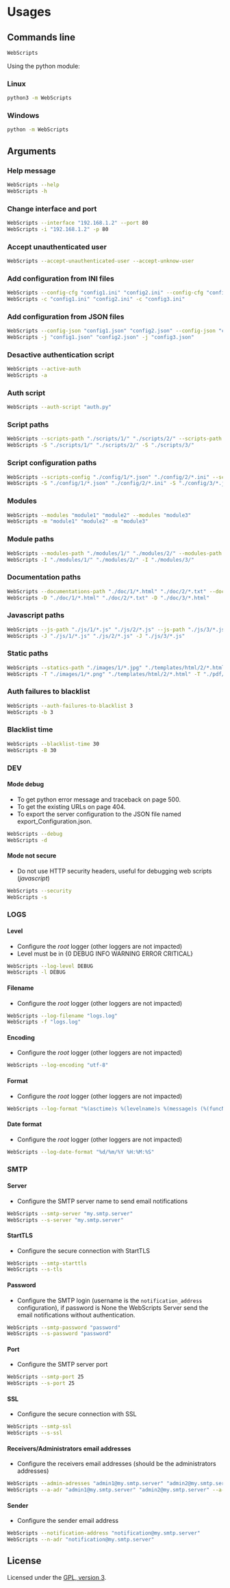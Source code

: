 # Usages

## Commands line

```bash
WebScripts
```

Using the python module:

### Linux
```bash
python3 -m WebScripts
```

### Windows
```bash
python -m WebScripts
```

## Arguments

### Help message
```bash
WebScripts --help
WebScripts -h
```

### Change interface and port
```bash
WebScripts --interface "192.168.1.2" --port 80
WebScripts -i "192.168.1.2" -p 80
```

### Accept unauthenticated user

```bash
WebScripts --accept-unauthenticated-user --accept-unknow-user
```

### Add configuration from INI files

```bash
WebScripts --config-cfg "config1.ini" "config2.ini" --config-cfg "config3.ini"
WebScripts -c "config1.ini" "config2.ini" -c "config3.ini"
```

### Add configuration from JSON files

```bash
WebScripts --config-json "config1.json" "config2.json" --config-json "config3.json"
WebScripts -j "config1.json" "config2.json" -j "config3.json"
```

### Desactive authentication script

```bash
WebScripts --active-auth
WebScripts -a
```

### Auth script

```bash
WebScripts --auth-script "auth.py"
```

### Script paths

```bash
WebScripts --scripts-path "./scripts/1/" "./scripts/2/" --scripts-path "./scripts/3/"
WebScripts -S "./scripts/1/" "./scripts/2/" -S "./scripts/3/"
```

### Script configuration paths

```bash
WebScripts --scripts-config "./config/1/*.json" "./config/2/*.ini" --scripts-config "./config/3/*.json"
WebScripts -S "./config/1/*.json" "./config/2/*.ini" -S "./config/3/*.json"
```

### Modules

```bash
WebScripts --modules "module1" "module2" --modules "module3"
WebScripts -m "module1" "module2" -m "module3"
```

### Module paths

```bash
WebScripts --modules-path "./modules/1/" "./modules/2/" --modules-path "./modules/3/"
WebScripts -I "./modules/1/" "./modules/2/" -I "./modules/3/"
```

### Documentation paths

```bash
WebScripts --documentations-path "./doc/1/*.html" "./doc/2/*.txt" --documentations-path "./doc/3/*.html"
WebScripts -D "./doc/1/*.html" "./doc/2/*.txt" -D "./doc/3/*.html"
```

### Javascript paths

```bash
WebScripts --js-path "./js/1/*.js" "./js/2/*.js" --js-path "./js/3/*.js"
WebScripts -J "./js/1/*.js" "./js/2/*.js" -J "./js/3/*.js"
```

### Static paths

```bash
WebScripts --statics-path "./images/1/*.jpg" "./templates/html/2/*.html" --statics-path "./css/3/*.css"
WebScripts -T "./images/1/*.png" "./templates/html/2/*.html" -T "./pdf/3/*.pdf"
```

### Auth failures to blacklist

```bash
WebScripts --auth-failures-to-blacklist 3
WebScripts -b 3
```

### Blacklist time

```bash
WebScripts --blacklist-time 30
WebScripts -B 30
```

### DEV

#### Mode debug

 - To get python error message and traceback on page 500.
 - To get the existing URLs on page 404.
 - To export the server configuration to the JSON file named export_Configuration.json.
```bash
WebScripts --debug
WebScripts -d
```

#### Mode not secure

 - Do not use HTTP security headers, useful for debugging web scripts (*javascript*)
```bash
WebScripts --security
WebScripts -s
```

### LOGS

#### Level

 - Configure the *root* logger (other loggers are not impacted)
 - Level must be in {0 DEBUG INFO WARNING ERROR CRITICAL}
```bash
WebScripts --log-level DEBUG
WebScripts -l DEBUG
```

#### Filename

 - Configure the *root* logger (other loggers are not impacted)
```bash
WebScripts --log-filename "logs.log"
WebScripts -f "logs.log"
```

#### Encoding

 - Configure the *root* logger (other loggers are not impacted)
```bash
WebScripts --log-encoding "utf-8"
```

#### Format

 - Configure the *root* logger (other loggers are not impacted)
```bash
WebScripts --log-format "%(asctime)s %(levelname)s %(message)s (%(funcName)s -> %(filename)s:%(lineno)d)"
```

#### Date format

 - Configure the *root* logger (other loggers are not impacted)
```bash
WebScripts --log-date-format "%d/%m/%Y %H:%M:%S"
```

### SMTP

#### Server

 - Configure the SMTP server name to send email notifications
```bash
WebScripts --smtp-server "my.smtp.server"
WebScripts --s-server "my.smtp.server"
```

#### StartTLS

 - Configure the secure connection with StartTLS
```bash
WebScripts --smtp-starttls
WebScripts --s-tls
```

#### Password

 - Configure the SMTP login (username is the `notification_address` configuration), if password is None the WebScripts Server send the email notifications without authentication.
```bash
WebScripts --smtp-password "password"
WebScripts --s-password "password"
```

#### Port

 - Configure the SMTP server port
```bash
WebScripts --smtp-port 25
WebScripts --s-port 25
```

#### SSL

 - Configure the secure connection with SSL
```bash
WebScripts --smtp-ssl
WebScripts --s-ssl
```

#### Receivers/Administrators email addresses

 - Configure the receivers email addresses (should be the administrators addresses)
```bash
WebScripts --admin-adresses "admin1@my.smtp.server" "admin2@my.smtp.server" --admin-adresses "admin3@my.smtp.server"
WebScripts --a-adr "admin1@my.smtp.server" "admin2@my.smtp.server" --a-adr "admin3@my.smtp.server"
```

#### Sender

 - Configure the sender email address
```bash
WebScripts --notification-address "notification@my.smtp.server"
WebScripts --n-adr "notification@my.smtp.server"
```

## License
Licensed under the [GPL, version 3](https://www.gnu.org/licenses/).
